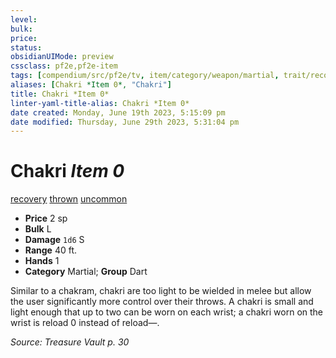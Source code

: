 ```yaml
---
level:
bulk:
price:
status:
obsidianUIMode: preview
cssclass: pf2e,pf2e-item
tags: [compendium/src/pf2e/tv, item/category/weapon/martial, trait/recovery, trait/thrown, trait/uncommon]
aliases: [Chakri *Item 0*, "Chakri"]
title: Chakri *Item 0*
linter-yaml-title-alias: Chakri *Item 0*
date created: Monday, June 19th 2023, 5:15:09 pm
date modified: Thursday, June 29th 2023, 5:31:04 pm
---
```


# Chakri *Item 0*

[recovery](rules/traits/recovery-tv.md) [thrown](rules/traits/thrown.md) [uncommon](rules/traits/uncommon.md)  

- **Price** 2 sp
- **Bulk** L
- **Damage** `1d6` S
- **Range** 40 ft.
- **Hands** 1
- **Category** Martial; **Group** Dart

Similar to a chakram, chakri are too light to be wielded in melee but allow the user significantly more control over their throws. A chakri is small and light enough that up to two can be worn on each wrist; a chakri worn on the wrist is reload 0 instead of reload—.

*Source: Treasure Vault p. 30*
